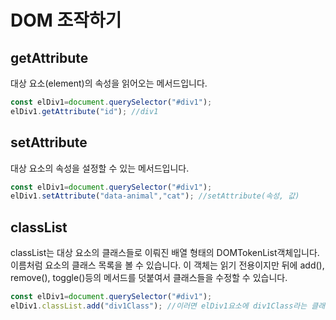 # DOM 조작하기

## getAttribute
대상 요소(element)의 속성을 읽어오는 메서드입니다.
```js
const elDiv1=document.querySelector("#div1");
elDiv1.getAttribute("id"); //div1
```

## setAttribute
대상 요소의 속성을 설정할 수 있는 메서드입니다.
```js
const elDiv1=document.querySelector("#div1");
elDiv1.setAttribute("data-animal","cat"); //setAttribute(속성, 값)
```

## classList
classList는 대상 요소의 클래스들로 이뤄진 배열 형태의 DOMTokenList객체입니다. 이름처럼 요소의 클래스 목록을 볼 수 있습니다.
이 객체는 읽기 전용이지만 뒤에 add(), remove(), toggle()등의 메서드를 덧붙여서 클래스들을 수정할 수 있습니다.
```js
const elDiv1=document.querySelector("#div1");
elDiv1.classList.add("div1Class"); //이러면 elDiv1요소에 div1Class라는 클래스가 추가됩니다.
```
